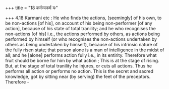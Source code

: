 +++
title = "18 कर्मण्यकर्म यः"

+++
4.18 Karmani etc : He who finds the actions, \[seemingly\] of his own,
to be non-actions \[of his\], on account of his being non-performer \[of
any action\], because of his state of total tranility; and he who
recognises the non-actions \[of his\] i.e., the actions performed by
others, as actions being performed by himself (or who recognises the
non-actions undertaken by others as being undertaken by himself),
because of his intrinsic nature of the fully risen state; that person
alone is a man of intelligence in the midst of all; and he \[alone\]
performs action fully i.e., in its entirity. Therefore what fruit should
be borne for him by what action ; This is at the stage of rising. But,
at the stage of total tranility he injures, or cuts all actions. Thus he
performs all action or performs no action. This is the secret and sacred
knowledge, got by sitting near (by serving) the feet of the preceptors.
Therefore -

